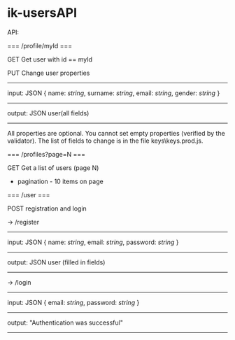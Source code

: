 # ik-usersAPI

API:

=== /profile/myId ===

GET
Get user with id == myId

PUT
Change user properties
_____________________
  input: JSON {
    name: _string_,
    surname: _string_,
    email: _string_,
    gender: _string_
  }
_____________________
  output: JSON user(all fields)
_____________________
All properties  are optional. 
You cannot set empty properties (verified by the validator).
The list of fields to change is in the file keys\keys.prod.js.

=== /profiles?page=N ===

GET
Get a list of users (page N)
* pagination - 10 items on page 

=== /user ===

POST
registration and login

-> /register
_____________________
  input: JSON {
    name: _string_,
    email: _string_,
    password: _string_
  }
_____________________
  output: JSON user (filled in fields)
_____________________

-> /login
_____________________
  input: JSON {
    email: _string_,
    password: _string_
  }
_____________________
  output: "Authentication was successful"
_____________________










